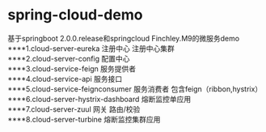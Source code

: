 # spring-cloud-demo
基于springboot 2.0.0.release和springcloud Finchley.M9的微服务demo  
****1.cloud-server-eureka 注册中心 注册中心集群   
****2.cloud-server-config 配置中心  
****3.cloud-service-feign 服务提供者     
****4.cloud-service-api 服务接口        
****5.cloud-service-feignconsumer 服务消费者 包含feign（ribbon,hystrix） 
****6.cloud-server-hystrix-dashboard 熔断监控单应用   
****7.cloud-server-zuul 网关 路由/校验    
****8.cloud-server-turbine 熔断监控集群应用     